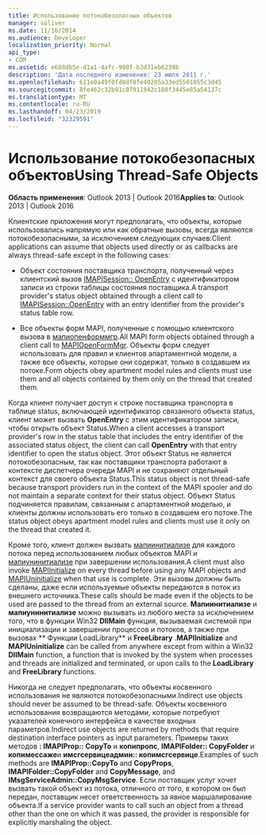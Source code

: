 ```yaml
---
title: Использование потокобезопасных объектов
manager: soliver
ms.date: 11/16/2014
ms.audience: Developer
localization_priority: Normal
api_type:
- COM
ms.assetid: e688db5e-d1a1-4afc-998f-b3d31eb6239b
description: 'Дата последнего изменения: 23 июля 2011 г.'
ms.openlocfilehash: 611e0a49f0fd8df8fe40205a33ed5501055c3d45
ms.sourcegitcommit: 8fe462c32b91c87911942c188f3445e85a54137c
ms.translationtype: MT
ms.contentlocale: ru-RU
ms.lasthandoff: 04/23/2019
ms.locfileid: "32329591"
---
```

# <a name="using-thread-safe-objects"></a><span data-ttu-id="48678-103">Использование потокобезопасных объектов</span><span class="sxs-lookup"><span data-stu-id="48678-103">Using Thread-Safe Objects</span></span>

  
  
<span data-ttu-id="48678-104">**Область применения**: Outlook 2013 | Outlook 2016</span><span class="sxs-lookup"><span data-stu-id="48678-104">**Applies to**: Outlook 2013 | Outlook 2016</span></span> 
  
<span data-ttu-id="48678-105">Клиентские приложения могут предполагать, что объекты, которые использовались напрямую или как обратные вызовы, всегда являются потокобезопасными, за исключением следующих случаев:</span><span class="sxs-lookup"><span data-stu-id="48678-105">Client applications can assume that objects used directly or as callbacks are always thread-safe except in the following cases:</span></span>
  
- <span data-ttu-id="48678-106">Объект состояния поставщика транспорта, полученный через клиентский вызов [IMAPISession:: OpenEntry](imapisession-openentry.md) с идентификатором записи из строки таблицы состояния поставщика.</span><span class="sxs-lookup"><span data-stu-id="48678-106">A transport provider's status object obtained through a client call to [IMAPISession::OpenEntry](imapisession-openentry.md) with an entry identifier from the provider's status table row.</span></span> 
    
- <span data-ttu-id="48678-107">Все объекты форм MAPI, полученные с помощью клиентского вызова в [мапиопенформмгр](mapiopenformmgr.md).</span><span class="sxs-lookup"><span data-stu-id="48678-107">All MAPI form objects obtained through a client call to [MAPIOpenFormMgr](mapiopenformmgr.md).</span></span> <span data-ttu-id="48678-108">Объекты форм следует использовать для правил и клиентов апартаментной модели, а также все объекты, которые они содержат, только в создавшем их потоке.</span><span class="sxs-lookup"><span data-stu-id="48678-108">Form objects obey apartment model rules and clients must use them and all objects contained by them only on the thread that created them.</span></span>
    
<span data-ttu-id="48678-109">Когда клиент получает доступ к строке поставщика транспорта в таблице status, включающей идентификатор связанного объекта status, клиент может вызвать **OpenEntry** с этим идентификатором записи, чтобы открыть объект Status.</span><span class="sxs-lookup"><span data-stu-id="48678-109">When a client accesses a transport provider's row in the status table that includes the entry identifier of the associated status object, the client can call **OpenEntry** with that entry identifier to open the status object.</span></span> <span data-ttu-id="48678-110">Этот объект Status не является потокобезопасным, так как поставщики транспорта работают в контексте диспетчера очереди MAPI и не сохраняют отдельный контекст для своего объекта Status.</span><span class="sxs-lookup"><span data-stu-id="48678-110">This status object is not thread-safe because transport providers run in the context of the MAPI spooler and do not maintain a separate context for their status object.</span></span> <span data-ttu-id="48678-111">Объект Status подчиняется правилам, связанным с апартаментной моделью, и клиенты должны использовать его только в создавшем его потоке.</span><span class="sxs-lookup"><span data-stu-id="48678-111">The status object obeys apartment model rules and clients must use it only on the thread that created it.</span></span> 
  
<span data-ttu-id="48678-112">Кроме того, клиент должен вызвать [мапиинитиализе](mapiinitialize.md) для каждого потока перед использованием любых объектов MAPI и [мапиунинитиализе](mapiuninitialize.md) при завершении использования.</span><span class="sxs-lookup"><span data-stu-id="48678-112">A client must also invoke [MAPIInitialize](mapiinitialize.md) on every thread before using any MAPI objects and [MAPIUninitialize](mapiuninitialize.md) when that use is complete.</span></span> <span data-ttu-id="48678-113">Эти вызовы должны быть сделаны, даже если используемые объекты передаются в поток из внешнего источника.</span><span class="sxs-lookup"><span data-stu-id="48678-113">These calls should be made even if the objects to be used are passed to the thread from an external source.</span></span> <span data-ttu-id="48678-114">**Мапиинитиализе** и **мапиунинитиализе** можно вызывать из любого места за исключением того, что в функции Win32 **DllMain** функция, вызываемая системой при инициализации и завершении процессов и потоков, а также при вызовах \*\* Функции LoadLibrary\*\* и **FreeLibrary** .</span><span class="sxs-lookup"><span data-stu-id="48678-114">**MAPIInitialize** and **MAPIUninitialize** can be called from anywhere except from within a Win32 **DllMain** function, a function that is invoked by the system when processes and threads are initialized and terminated, or upon calls to the **LoadLibrary** and **FreeLibrary** functions.</span></span> 
  
<span data-ttu-id="48678-115">Никогда не следует предполагать, что объекты косвенного использования не являются потокобезопасными.</span><span class="sxs-lookup"><span data-stu-id="48678-115">Indirect use objects should never be assumed to be thread-safe.</span></span> <span data-ttu-id="48678-116">Объекты косвенного использования возвращаются методами, которые потребуют указателей конечного интерфейса в качестве входных параметров.</span><span class="sxs-lookup"><span data-stu-id="48678-116">Indirect use objects are returned by methods that require destination interface pointers as input parameters.</span></span> <span data-ttu-id="48678-117">Примеры таких методов **: IMAPIProp:: CopyTo** и **копипропс**, **IMAPIFolder:: CopyFolder** и **копимессаже**и **имсгсервицеадмин:: копимсгсервице**.</span><span class="sxs-lookup"><span data-stu-id="48678-117">Examples of such methods are **IMAPIProp::CopyTo** and **CopyProps**, **IMAPIFolder::CopyFolder** and **CopyMessage**, and **IMsgServiceAdmin::CopyMsgService**.</span></span> <span data-ttu-id="48678-118">Если поставщик услуг хочет вызвать такой объект из потока, отличного от того, в котором он был передан, поставщик несет ответственность за явное маршалирование объекта.</span><span class="sxs-lookup"><span data-stu-id="48678-118">If a service provider wants to call such an object from a thread other than the one on which it was passed, the provider is responsible for explicitly marshaling the object.</span></span>
  

